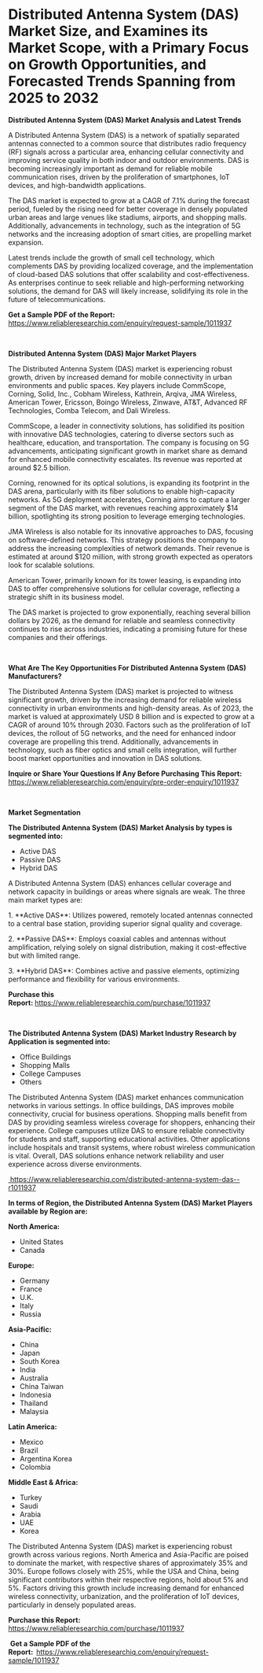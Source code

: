 <p><h1>Distributed Antenna System (DAS) Market Size, and Examines its Market Scope, with a Primary Focus on Growth Opportunities, and Forecasted Trends Spanning from 2025 to 2032</h1></p><p><strong>Distributed Antenna System (DAS) Market Analysis and Latest Trends</strong></p>
<p><p>A Distributed Antenna System (DAS) is a network of spatially separated antennas connected to a common source that distributes radio frequency (RF) signals across a particular area, enhancing cellular connectivity and improving service quality in both indoor and outdoor environments. DAS is becoming increasingly important as demand for reliable mobile communication rises, driven by the proliferation of smartphones, IoT devices, and high-bandwidth applications.</p><p>The DAS market is expected to grow at a CAGR of 7.1% during the forecast period, fueled by the rising need for better coverage in densely populated urban areas and large venues like stadiums, airports, and shopping malls. Additionally, advancements in technology, such as the integration of 5G networks and the increasing adoption of smart cities, are propelling market expansion. </p><p>Latest trends include the growth of small cell technology, which complements DAS by providing localized coverage, and the implementation of cloud-based DAS solutions that offer scalability and cost-effectiveness. As enterprises continue to seek reliable and high-performing networking solutions, the demand for DAS will likely increase, solidifying its role in the future of telecommunications.</p></p>
<p><strong>Get a Sample PDF of the Report:&nbsp;</strong> <a href="https://www.reliableresearchiq.com/enquiry/request-sample/1011937?utm_campaign=2735&utm_medium=2&utm_source=Github&utm_content=ia&utm_term=12042025&utm_id=distributed-antenna-system-das">https://www.reliableresearchiq.com/enquiry/request-sample/1011937</a></p>
<p>&nbsp;</p>
<p><strong>Distributed Antenna System (DAS) Major Market Players</strong></p>
<p><p>The Distributed Antenna System (DAS) market is experiencing robust growth, driven by increased demand for mobile connectivity in urban environments and public spaces. Key players include CommScope, Corning, Solid, Inc., Cobham Wireless, Kathrein, Arqiva, JMA Wireless, American Tower, Ericsson, Boingo Wireless, Zinwave, AT&T, Advanced RF Technologies, Comba Telecom, and Dali Wireless.</p><p>CommScope, a leader in connectivity solutions, has solidified its position with innovative DAS technologies, catering to diverse sectors such as healthcare, education, and transportation. The company is focusing on 5G advancements, anticipating significant growth in market share as demand for enhanced mobile connectivity escalates. Its revenue was reported at around $2.5 billion.</p><p>Corning, renowned for its optical solutions, is expanding its footprint in the DAS arena, particularly with its fiber solutions to enable high-capacity networks. As 5G deployment accelerates, Corning aims to capture a larger segment of the DAS market, with revenues reaching approximately $14 billion, spotlighting its strong position to leverage emerging technologies.</p><p>JMA Wireless is also notable for its innovative approaches to DAS, focusing on software-defined networks. This strategy positions the company to address the increasing complexities of network demands. Their revenue is estimated at around $120 million, with strong growth expected as operators look for scalable solutions.</p><p>American Tower, primarily known for its tower leasing, is expanding into DAS to offer comprehensive solutions for cellular coverage, reflecting a strategic shift in its business model. </p><p>The DAS market is projected to grow exponentially, reaching several billion dollars by 2026, as the demand for reliable and seamless connectivity continues to rise across industries, indicating a promising future for these companies and their offerings.</p></p>
<p>&nbsp;</p>
<p><strong>What Are The Key Opportunities For Distributed Antenna System (DAS) Manufacturers?</strong></p>
<p><p>The Distributed Antenna System (DAS) market is projected to witness significant growth, driven by the increasing demand for reliable wireless connectivity in urban environments and high-density areas. As of 2023, the market is valued at approximately USD 8 billion and is expected to grow at a CAGR of around 10% through 2030. Factors such as the proliferation of IoT devices, the rollout of 5G networks, and the need for enhanced indoor coverage are propelling this trend. Additionally, advancements in technology, such as fiber optics and small cells integration, will further boost market opportunities and innovation in DAS solutions.</p></p>
<p><strong>Inquire or Share Your Questions If Any Before Purchasing This Report:</strong> <a href="https://www.reliableresearchiq.com/enquiry/pre-order-enquiry/1011937?utm_campaign=2735&utm_medium=2&utm_source=Github&utm_content=ia&utm_term=12042025&utm_id=distributed-antenna-system-das">https://www.reliableresearchiq.com/enquiry/pre-order-enquiry/1011937</a></p>
<p>&nbsp;</p>
<p><strong>Market Segmentation</strong></p>
<p><strong>The Distributed Antenna System (DAS) Market Analysis by types is segmented into:</strong></p>
<p><ul><li>Active DAS</li><li>Passive DAS</li><li>Hybrid DAS</li></ul></p>
<p><p>A Distributed Antenna System (DAS) enhances cellular coverage and network capacity in buildings or areas where signals are weak. The three main market types are:</p><p>1. **Active DAS**: Utilizes powered, remotely located antennas connected to a central base station, providing superior signal quality and coverage.</p><p>   </p><p>2. **Passive DAS**: Employs coaxial cables and antennas without amplification, relying solely on signal distribution, making it cost-effective but with limited range.</p><p>3. **Hybrid DAS**: Combines active and passive elements, optimizing performance and flexibility for various environments.</p></p>
<p><strong>Purchase this Report:&nbsp;</strong><a href="https://www.reliableresearchiq.com/purchase/1011937?utm_campaign=2735&utm_medium=2&utm_source=Github&utm_content=ia&utm_term=12042025&utm_id=distributed-antenna-system-das">https://www.reliableresearchiq.com/purchase/1011937</a></p>
<p>&nbsp;</p>
<p><strong>The Distributed Antenna System (DAS) Market Industry Research by Application is segmented into:</strong></p>
<p><ul><li>Office Buildings</li><li>Shopping Malls</li><li>College Campuses</li><li>Others</li></ul></p>
<p><p>The Distributed Antenna System (DAS) market enhances communication networks in various settings. In office buildings, DAS improves mobile connectivity, crucial for business operations. Shopping malls benefit from DAS by providing seamless wireless coverage for shoppers, enhancing their experience. College campuses utilize DAS to ensure reliable connectivity for students and staff, supporting educational activities. Other applications include hospitals and transit systems, where robust wireless communication is vital. Overall, DAS solutions enhance network reliability and user experience across diverse environments.</p></p>
<p><a href="https://www.reliableresearchiq.com/distributed-antenna-system-das--r1011937?utm_campaign=2735&utm_medium=2&utm_source=Github&utm_content=ia&utm_term=12042025&utm_id=distributed-antenna-system-das">&nbsp;https://www.reliableresearchiq.com/distributed-antenna-system-das--r1011937</a></p>
<p><strong>In terms of Region, the Distributed Antenna System (DAS) Market Players available by Region are:</strong></p>
<p>
    <p> <strong> North America: </strong>
        <ul>
            <li>United States</li>
            <li>Canada</li>
        </ul>
        </p> 
    <p> <strong> Europe: </strong>
        <ul>
            <li>Germany</li>
            <li>France</li>
            <li>U.K.</li>
            <li>Italy</li>
            <li>Russia</li>
        </ul>
        </p> 
    <p> <strong> Asia-Pacific: </strong>
        <ul>
            <li>China</li>
            <li>Japan</li>
            <li>South Korea</li>
            <li>India</li>
            <li>Australia</li>
            <li>China Taiwan</li>
            <li>Indonesia</li>
            <li>Thailand</li>
            <li>Malaysia</li>
        </ul>
        </p> 
    <p> <strong> Latin America: </strong>
        <ul>
            <li>Mexico</li>
            <li>Brazil</li>
            <li>Argentina Korea</li>
            <li>Colombia</li>
        </ul>
        </p> 
    <p> <strong> Middle East & Africa: </strong>
        <ul>
            <li>Turkey</li>
            <li>Saudi</li>
            <li>Arabia</li>
            <li>UAE</li>
            <li>Korea</li>
        </ul>
    </p>
    </p>
<p><p>The Distributed Antenna System (DAS) market is experiencing robust growth across various regions. North America and Asia-Pacific are poised to dominate the market, with respective shares of approximately 35% and 30%. Europe follows closely with 25%, while the USA and China, being significant contributors within their respective regions, hold about 5% and 5%. Factors driving this growth include increasing demand for enhanced wireless connectivity, urbanization, and the proliferation of IoT devices, particularly in densely populated areas.</p></p>
<p><strong>Purchase this Report: </strong><a href="https://www.reliableresearchiq.com/purchase/1011937?utm_campaign=2735&utm_medium=2&utm_source=Github&utm_content=ia&utm_term=12042025&utm_id=distributed-antenna-system-das">https://www.reliableresearchiq.com/purchase/1011937</a></p>
<p>&nbsp;<strong>Get a Sample PDF of the Report:&nbsp;&nbsp;</strong><a href="https://www.reliableresearchiq.com/enquiry/request-sample/1011937?utm_campaign=2735&utm_medium=2&utm_source=Github&utm_content=ia&utm_term=12042025&utm_id=distributed-antenna-system-das">https://www.reliableresearchiq.com/enquiry/request-sample/1011937</a></p>
<p><strong></strong></p>
<p><p></p><p></p><p></p></p>